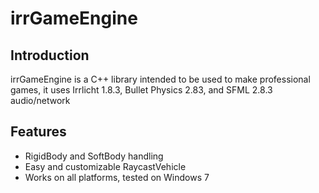 # irrGameEngine
<h2>Introduction</h2>
irrGameEngine is a C++ library intended to be used to make professional games, it uses Irrlicht 1.8.3, Bullet Physics 2.83, and SFML 2.8.3 audio/network

<h2>Features</h2>
  <ul>
    <li>RigidBody and SoftBody handling</li>
    <li>Easy and customizable RaycastVehicle</li>
    <li>Works on all platforms, tested on Windows 7</li>
  </ul>
  
  
